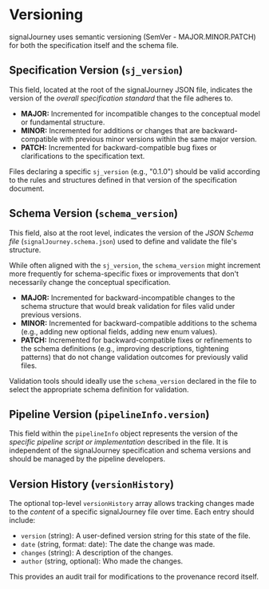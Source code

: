 # Versioning

signalJourney uses semantic versioning (SemVer - MAJOR.MINOR.PATCH) for both the specification itself and the schema file.

## Specification Version (`sj_version`)

This field, located at the root of the signalJourney JSON file, indicates the version of the *overall specification standard* that the file adheres to.

*   **MAJOR:** Incremented for incompatible changes to the conceptual model or fundamental structure.
*   **MINOR:** Incremented for additions or changes that are backward-compatible with previous minor versions within the same major version.
*   **PATCH:** Incremented for backward-compatible bug fixes or clarifications to the specification text.

Files declaring a specific `sj_version` (e.g., "0.1.0") should be valid according to the rules and structures defined in that version of the specification document.

## Schema Version (`schema_version`)

This field, also at the root level, indicates the version of the *JSON Schema file* (`signalJourney.schema.json`) used to define and validate the file's structure.

While often aligned with the `sj_version`, the `schema_version` might increment more frequently for schema-specific fixes or improvements that don't necessarily change the conceptual specification.

*   **MAJOR:** Incremented for backward-incompatible changes to the schema structure that would break validation for files valid under previous versions.
*   **MINOR:** Incremented for backward-compatible additions to the schema (e.g., adding new optional fields, adding new enum values).
*   **PATCH:** Incremented for backward-compatible fixes or refinements to the schema definitions (e.g., improving descriptions, tightening patterns) that do not change validation outcomes for previously valid files.

Validation tools should ideally use the `schema_version` declared in the file to select the appropriate schema definition for validation.

## Pipeline Version (`pipelineInfo.version`)

This field within the `pipelineInfo` object represents the version of the *specific pipeline script or implementation* described in the file. It is independent of the signalJourney specification and schema versions and should be managed by the pipeline developers.

## Version History (`versionHistory`)

The optional top-level `versionHistory` array allows tracking changes made to the *content* of a specific signalJourney file over time. Each entry should include:

*   `version` (string): A user-defined version string for this state of the file.
*   `date` (string, format: date): The date the change was made.
*   `changes` (string): A description of the changes.
*   `author` (string, optional): Who made the changes.

This provides an audit trail for modifications to the provenance record itself. 